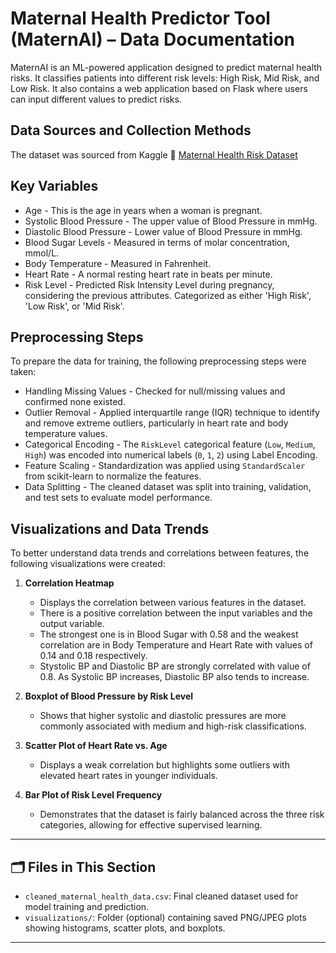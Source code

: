# Maternal Health Predictor Tool (MaternAI) – Data Documentation

MaternAI is an ML-powered application designed to predict maternal health risks. It classifies patients into different risk levels: High Risk, Mid Risk, and Low Risk. It also contains a web application based on Flask where users can input different values to predict risks.

## Data Sources and Collection Methods  

The dataset was sourced from Kaggle
🔗 [Maternal Health Risk Dataset](https://www.kaggle.com/datasets/csafrit2/maternal-health-risk-data/data)  

## Key Variables
- Age - This is the age in years when a woman is pregnant.
- Systolic Blood Pressure - The upper value of Blood Pressure in mmHg.
- Diastolic Blood Pressure - Lower value of Blood Pressure in mmHg.
- Blood Sugar Levels - Measured in terms of molar concentration, mmol/L.
- Body Temperature - Measured in Fahrenheit.
- Heart Rate - A normal resting heart rate in beats per minute.
- Risk Level - Predicted Risk Intensity Level during pregnancy, considering the previous attributes. Categorized as either 'High Risk', 'Low Risk', or 'Mid Risk'.

## Preprocessing Steps  
To prepare the data for training, the following preprocessing steps were taken:

- Handling Missing Values - Checked for null/missing values and confirmed none existed.  
- Outlier Removal - Applied interquartile range (IQR) technique to identify and remove extreme outliers, particularly in heart rate and body temperature values.  
- Categorical Encoding - The `RiskLevel` categorical feature (`Low`, `Medium`, `High`) was encoded into numerical labels (`0`, `1`, `2`) using Label Encoding.  
- Feature Scaling - Standardization was applied using `StandardScaler` from scikit-learn to normalize the features.  
- Data Splitting - The cleaned dataset was split into training, validation, and test sets to evaluate model performance.  

## Visualizations and Data Trends  

To better understand data trends and correlations between features, the following visualizations were created:

1. **Correlation Heatmap**
   - Displays the correlation between various features in the dataset.
   - There is a positive correlation between the input variables and the output variable.
   - The strongest one is in Blood Sugar with 0.58 and the weakest correlation are in Body Temperature and Heart Rate with values of 0.14 and 0.18 respectively.
   - Stystolic BP and Diastolic BP are strongly correlated with value of 0.8. As Systolic BP increases, Diastolic BP also tends to increase.

3. **Boxplot of Blood Pressure by Risk Level**  
   - Shows that higher systolic and diastolic pressures are more commonly associated with medium and high-risk classifications.

4. **Scatter Plot of Heart Rate vs. Age**  
   - Displays a weak correlation but highlights some outliers with elevated heart rates in younger individuals.

5. **Bar Plot of Risk Level Frequency**  
   - Demonstrates that the dataset is fairly balanced across the three risk categories, allowing for effective supervised learning.

---

## 🗂 Files in This Section  

- `cleaned_maternal_health_data.csv`: Final cleaned dataset used for model training and prediction.  
- `visualizations/`: Folder (optional) containing saved PNG/JPEG plots showing histograms, scatter plots, and boxplots.  

---
